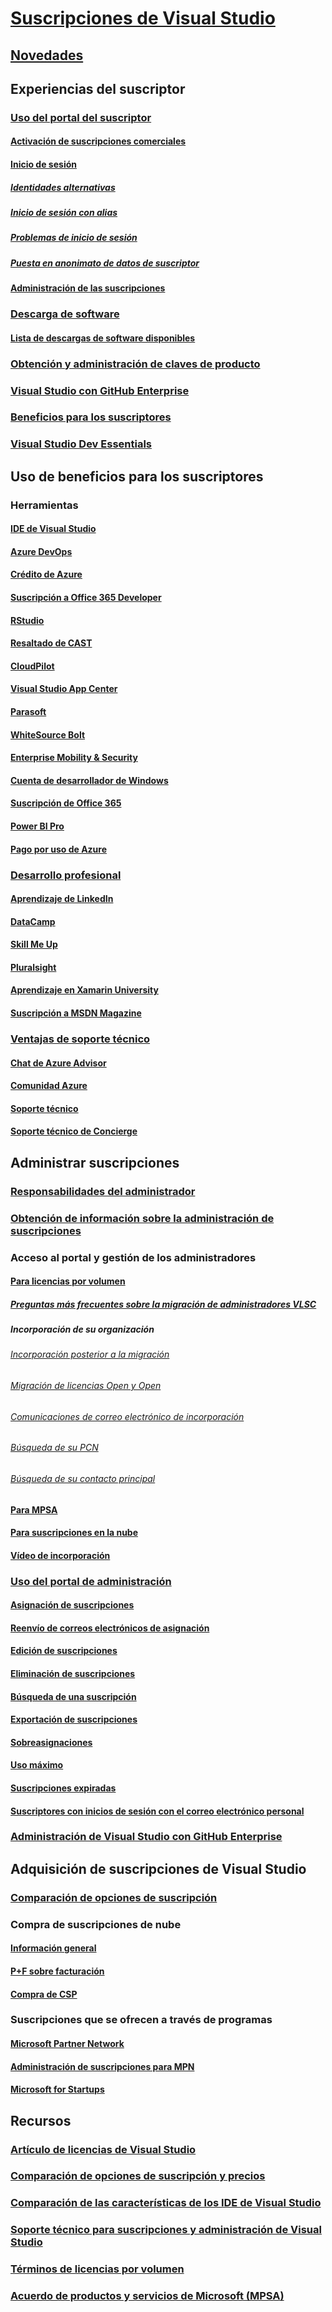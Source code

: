 # [Suscripciones de Visual Studio](index.md)
## [Novedades](whats-new-in-subscriptions.md)
## Experiencias del suscriptor
### [Uso del portal del suscriptor](using-the-subscriber-portal.md)
#### [Activación de suscripciones comerciales](activate-store-subscriptions.md)
#### [Inicio de sesión](signing-in.md)
##### [Identidades alternativas](vs-alternate-identity.md)
##### [Inicio de sesión con alias](aliasing.md)
##### [Problemas de inicio de sesión](sign-in-issues.md)
##### [Puesta en anonimato de datos de suscriptor](anonymization.md)
#### [Administración de las suscripciones](manage-vs-subscriptions.md)
### [Descarga de software](subscriber-downloads.md)
#### [Lista de descargas de software disponibles](software-download-list.md)
### [Obtención y administración de claves de producto](product-keys.md)
### [Visual Studio con GitHub Enterprise](access-github.md)
### [Beneficios para los suscriptores](subscriber-benefits.md)
### [Visual Studio Dev Essentials](join-dev-essentials.md)
## Uso de beneficios para los suscriptores
### Herramientas
#### [IDE de Visual Studio](vs-ide-benefit.md)
#### [Azure DevOps](vs-azure-devops.md)
#### [Crédito de Azure](vs-azure.md)
#### [Suscripción a Office 365 Developer](vs-office-dev.md)
#### [RStudio](vs-rstudio.md)
#### [Resaltado de CAST](vs-cast.md)
#### [CloudPilot](vs-cloudpilot.md)
#### [Visual Studio App Center](vs-visual-studio-app-center.md)
#### [Parasoft](vs-parasoft.md)
#### [WhiteSource Bolt](vs-whitesource.md)
#### [Enterprise Mobility & Security](vs-ems.md)
#### [Cuenta de desarrollador de Windows](vs-windows-dev.md)
#### [Suscripción de Office 365](vs-office365.md)
#### [Power BI Pro](vs-pbi.md)
#### [Pago por uso de Azure](vs-azure-payg.md)
### [Desarrollo profesional](professional-development.md)
#### [Aprendizaje de LinkedIn](vs-linkedin-learning.md)
#### [DataCamp](vs-datacamp.md)
#### [Skill Me Up](vs-opsgility.md)
#### [Pluralsight](vs-pluralsight.md)
#### [Aprendizaje en Xamarin University](vs-xamarin.md)
#### [Suscripción a MSDN Magazine](vs-msdn.md)
### [Ventajas de soporte técnico](technical-support.md)
#### [Chat de Azure Advisor](vs-azure-advisory-chat.md)
#### [Comunidad Azure](vs-azure-community.md)
#### [Soporte técnico](vs-tech-support.md)
#### [Soporte técnico de Concierge](vs-concierge-chat.md)
## Administrar suscripciones
### [Responsabilidades del administrador](admin-responsibilities.md)
### [Obtención de información sobre la administración de suscripciones](subscription-management-info.md)
### Acceso al portal y gestión de los administradores
#### [Para licencias por volumen](volume-license-admins.md)
##### [Preguntas más frecuentes sobre la migración de administradores VLSC](vlsc-admin-faq.md)
##### Incorporación de su organización
###### [Incorporación posterior a la migración](post-migration-onboarding.md)
###### [Migración de licencias Open y Open](open-migration.md)
###### [Comunicaciones de correo electrónico de incorporación](volume-license-onboarding-email.md)
###### [Búsqueda de su PCN](find-pcn.md)
###### [Búsqueda de su contacto principal](find-primary-contact.md)
#### [Para MPSA](mpsa.md)
#### [Para suscripciones en la nube](cloud-admin.md)
#### [Vídeo de incorporación](https://youtu.be/plSu6fpi7UI)
### [Uso del portal de administración](using-admin-portal.md)
#### [Asignación de suscripciones](assign-license.md)
#### [Reenvío de correos electrónicos de asignación](resend-assignment-email.md)
#### [Edición de suscripciones](edit-license.md)
#### [Eliminación de suscripciones](delete-license.md)
#### [Búsqueda de una suscripción](search-license.md)
#### [Exportación de suscripciones](exporting-subscriptions.md)
#### [Sobreasignaciones](handle-overclaimed-license.md)
#### [Uso máximo](maximum-usage.md)
#### [Suscripciones expiradas](handle-expired-license.md)
#### [Suscriptores con inicios de sesión con el correo electrónico personal](personal-email-sign-ins.md)
### [Administración de Visual Studio con GitHub Enterprise](assign-github.md)
## Adquisición de suscripciones de Visual Studio
### [Comparación de opciones de suscripción](https://visualstudio.microsoft.com/vs/pricing)
### Compra de suscripciones de nube
#### [Información general](vscloud-overview.md)
#### [P+F sobre facturación](vscloud-billing-faq.md)
#### [Compra de CSP](vscloud-csp.md)
### Suscripciones que se ofrecen a través de programas
#### [Microsoft Partner Network](program-mpn.md)
#### [Administración de suscripciones para MPN](manage-mpn-subscriptions.md)
#### [Microsoft for Startups](program-startups.md)
## Recursos
### [Artículo de licencias de Visual Studio](https://aka.ms/vslicensing)
### [Comparación de opciones de suscripción y precios](https://visualstudio.microsoft.com/vs/pricing)
### [Comparación de las características de los IDE de Visual Studio](https://visualstudio.microsoft.com/vs/compare)
### [Soporte técnico para suscripciones y administración de Visual Studio](https://visualstudio.microsoft.com/support/support-overview-vs)
### [Términos de licencias por volumen](https://www.microsoft.com/en-us/licensing/product-licensing/products.aspx)
### [Acuerdo de productos y servicios de Microsoft (MPSA)](https://www.microsoft.com/en-us/licensing/mpsa/default.aspx)
